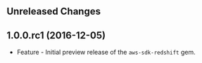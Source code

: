 Unreleased Changes
------------------

1.0.0.rc1 (2016-12-05)
------------------

* Feature - Initial preview release of the `aws-sdk-redshift` gem.

